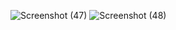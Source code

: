 
![Screenshot (47)](https://user-images.githubusercontent.com/83463146/164988538-0adcd3a0-96a4-4d58-a13e-3fbdf7398c92.png)
![Screenshot (48)](https://user-images.githubusercontent.com/83463146/164988547-f781a69d-c67d-4827-878c-dd9c536ffd35.png)
